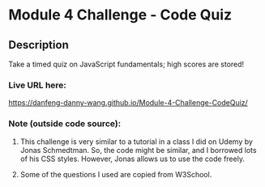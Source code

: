 # Module 4 Challenge - Code Quiz

## Description

Take a timed quiz on JavaScript fundamentals; high scores are stored!

### Live URL here:

https://danfeng-danny-wang.github.io/Module-4-Challenge-CodeQuiz/

### Note (outside code source):

1. This challenge is very similar to a tutorial in a class I did on Udemy by Jonas Schmedtman. So, the code might be similar, and I borrowed lots of his CSS styles. However, Jonas allows us to use the code freely.

2. Some of the questions I used are copied from W3School.
